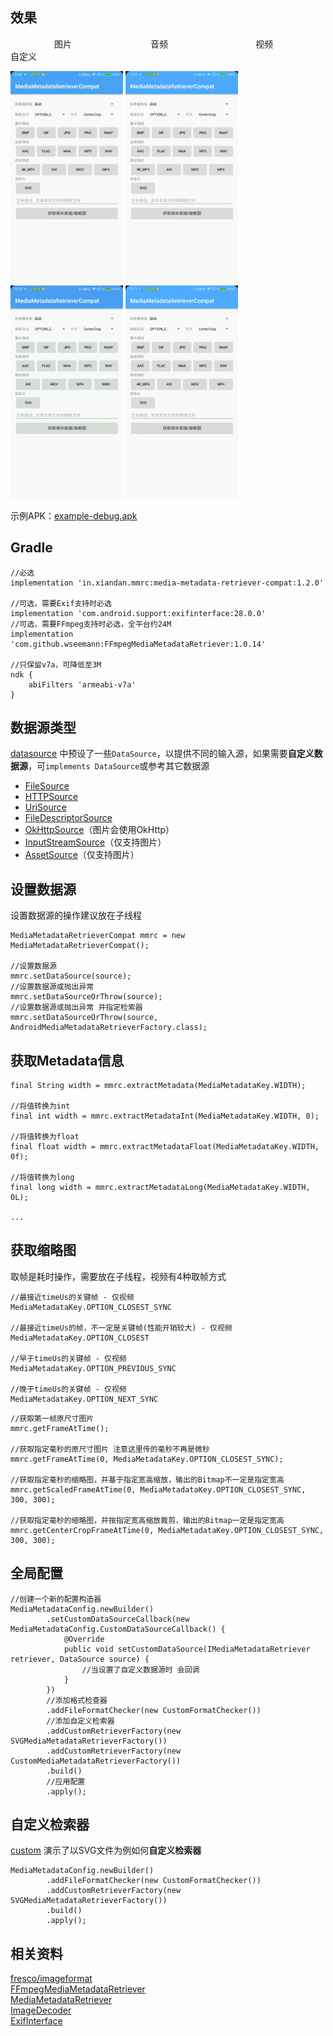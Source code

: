## 效果
　　　　　图片　　　　　　　　　音频　　　　　　　　　　视频　　　　　　　　　自定义

<img src="screenshot/1.gif" width="180"/> <img src="screenshot/2.gif" width="180"/> <img src="screenshot/3.gif" width="180"/> <img src="screenshot/4.gif" width="180"/>

示例APK：[example-debug.apk](https://github.com/dengyuhan/MediaMetadataRetrieverCompat/releases/download/1.2.0/example-debug.apk)

## Gradle
```
//必选
implementation 'in.xiandan.mmrc:media-metadata-retriever-compat:1.2.0'

//可选，需要Exif支持时必选
implementation 'com.android.support:exifinterface:28.0.0'
//可选，需要FFmpeg支持时必选，全平台约24M
implementation 'com.github.wseemann:FFmpegMediaMetadataRetriever:1.0.14'

//只保留v7a，可降低至3M
ndk {
    abiFilters 'armeabi-v7a'
}
```

## 数据源类型
[datasource](media-metadata-retriever-compat/src/main/java/in/xiandan/mmrc/datasource) 中预设了一些`DataSource`，以提供不同的输入源，如果需要**自定义数据源**，可`implements DataSource`或参考其它数据源

* [FileSource](media-metadata-retriever-compat/src/main/java/in/xiandan/mmrc/datasource/FileSource.java)
* [HTTPSource](media-metadata-retriever-compat/src/main/java/in/xiandan/mmrc/datasource/HTTPSource.java)
* [UriSource](media-metadata-retriever-compat/src/main/java/in/xiandan/mmrc/datasource/UriSource.java)
* [FileDescriptorSource](media-metadata-retriever-compat/src/main/java/in/xiandan/mmrc/datasource/FileDescriptorSource.java)
* [OkHttpSource](media-metadata-retriever-compat/src/main/java/in/xiandan/mmrc/datasource/OkHttpSource.java)（图片会使用OkHttp）
* [InputStreamSource](media-metadata-retriever-compat/src/main/java/in/xiandan/mmrc/datasource/InputStreamSource.java)（仅支持图片）
* [AssetSource](media-metadata-retriever-compat/src/main/java/in/xiandan/mmrc/datasource/AssetSource.java)（仅支持图片）



## 设置数据源
设置数据源的操作建议放在子线程

```
MediaMetadataRetrieverCompat mmrc = new MediaMetadataRetrieverCompat();

//设置数据源
mmrc.setDataSource(source);
//设置数据源或抛出异常
mmrc.setDataSourceOrThrow(source);
//设置数据源或抛出异常 并指定检索器
mmrc.setDataSourceOrThrow(source, AndroidMediaMetadataRetrieverFactory.class);
```

## 获取Metadata信息
```
final String width = mmrc.extractMetadata(MediaMetadataKey.WIDTH);

//将值转换为int
final int width = mmrc.extractMetadataInt(MediaMetadataKey.WIDTH, 0);

//将值转换为float
final float width = mmrc.extractMetadataFloat(MediaMetadataKey.WIDTH, 0f);

//将值转换为long
final long width = mmrc.extractMetadataLong(MediaMetadataKey.WIDTH, 0L);

...
```

## 获取缩略图
取帧是耗时操作，需要放在子线程，视频有4种取帧方式 

```
//最接近timeUs的关键帧 - 仅视频
MediaMetadataKey.OPTION_CLOSEST_SYNC

//最接近timeUs的帧，不一定是关键帧(性能开销较大) - 仅视频
MediaMetadataKey.OPTION_CLOSEST

//早于timeUs的关键帧 - 仅视频
MediaMetadataKey.OPTION_PREVIOUS_SYNC

//晚于timeUs的关键帧 - 仅视频
MediaMetadataKey.OPTION_NEXT_SYNC
```

```
//获取第一帧原尺寸图片
mmrc.getFrameAtTime();

//获取指定毫秒的原尺寸图片 注意这里传的毫秒不再是微秒
mmrc.getFrameAtTime(0, MediaMetadataKey.OPTION_CLOSEST_SYNC);

//获取指定毫秒的缩略图，并基于指定宽高缩放，输出的Bitmap不一定是指定宽高
mmrc.getScaledFrameAtTime(0, MediaMetadataKey.OPTION_CLOSEST_SYNC, 300, 300);

//获取指定毫秒的缩略图，并按指定宽高缩放裁剪，输出的Bitmap一定是指定宽高
mmrc.getCenterCropFrameAtTime(0, MediaMetadataKey.OPTION_CLOSEST_SYNC, 300, 300);
```

## 全局配置
```
//创建一个新的配置构造器
MediaMetadataConfig.newBuilder()
        .setCustomDataSourceCallback(new MediaMetadataConfig.CustomDataSourceCallback() {
            @Override
            public void setCustomDataSource(IMediaMetadataRetriever retriever, DataSource source) {
                //当设置了自定义数据源时 会回调
            }
        })
        //添加格式检查器
        .addFileFormatChecker(new CustomFormatChecker())
        //添加自定义检索器
        .addCustomRetrieverFactory(new SVGMediaMetadataRetrieverFactory())
        .addCustomRetrieverFactory(new CustomMediaMetadataRetrieverFactory())
        .build()
        //应用配置
        .apply();
```

## 自定义检索器
[custom](example/src/main/java/in/xiandan/mmrc/example/custom) 演示了以SVG文件为例如何**自定义检索器**

```
MediaMetadataConfig.newBuilder()
        .addFileFormatChecker(new CustomFormatChecker())
        .addCustomRetrieverFactory(new SVGMediaMetadataRetrieverFactory())
        .build()
        .apply();
```

## 相关资料
[fresco/imageformat](https://github.com/facebook/fresco/tree/master/imagepipeline-base/src/main/java/com/facebook/imageformat)   
[FFmpegMediaMetadataRetriever](https://github.com/wseemann/FFmpegMediaMetadataRetriever)   
[MediaMetadataRetriever](https://developer.android.google.cn/reference/kotlin/android/media/MediaMetadataRetriever)   
[ImageDecoder](https://developer.android.google.cn/reference/android/graphics/ImageDecoder)   
[ExifInterface](https://developer.android.google.cn/reference/android/media/ExifInterface)   


